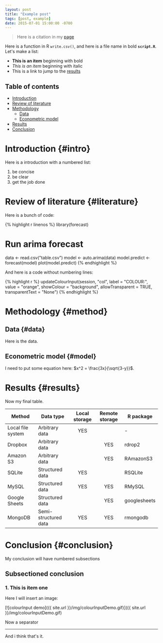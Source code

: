 ```yaml
---
layout: post
title: "Example post"
tags: [post, example]
date: 2015-07-01 15:00:00 -0700
---
```


> Here is a citation in my [page](http://regisely.github.io)

Here is a function in R `write.csv()`, and here is a file name in bold **`script.R`**. Let's make a list:

* **This is an item** beginning with bold
* *This is an item* beginning with italic
* This is a link to jump to the [results](#results)

## Table of contents

- [Introduction](#intro)
- [Review of literature](#literature)
- [Methodology](#methodology)
  - [Data](#data)
  - [Econometric model](#model)
- [Results](#results)
- [Conclusion](#conclusion)

# Introduction {#intro}

Here is a introduction with a numbered list:

1. be concise 
2. be clear 
3. get the job done 

# Review of literature {#literature}

Here is a bunch of code:

{% highlight r linenos %}
library(forecast)

# Run arima forecast
data <- read.csv("table.csv")
model <- auto.arima(data)
model.predict <- forecast(model)
plot(model.predict)
{% endhighlight %}

And here is a code without numbering lines:

{% highlight r %}
updateColourInput(session, "col", label = "COLOUR:", value = "orange",
  showColour = "background", allowTransparent = TRUE, transparentText = "None")
{% endhighlight %}

# Methodology {#method}

## Data {#data}

Here is the data.

## Econometric model {#model}

I need to put some equation here: $x^2 = \frac{3x}{\sqrt{3-y}}$.

# Results {#results}

Now my final table.

| Method            |       Data type      | Local storage | Remote storage | R package    |
|-------------------|----------------------|:-------------:|:--------------:|--------------|
| Local file system | Arbitrary data       |      YES      |                | -            |
| Dropbox           | Arbitrary data       |               |       YES      | rdrop2       |
| Amazon S3         | Arbitrary data       |               |       YES      | RAmazonS3    |
| SQLite            | Structured data      |      YES      |                | RSQLite      |
| MySQL             | Structured data      |      YES      |       YES      | RMySQL       |
| Google Sheets     | Structured data      |               |       YES      | googlesheets |
| MongoDB           | Semi-structured data |      YES      |       YES      | rmongodb     |

# Conclusion {#conclusion}

My conclusion will have numbered subsections

## Subsectioned conclusion

### 1. This is item one

Here I will insert an image:

[![colourInput demo]({{ site.url }}/img/colourInputDemo.gif)]({{ site.url }}/img/colourInputDemo.gif)

Now a separator

---

And i think that's it.